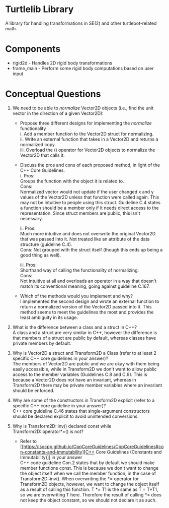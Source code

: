 # Turtlelib Library
A library for handling transformations in SE(2) and other turtlebot-related math.

# Components
- rigid2d - Handles 2D rigid body transformations
- frame_main - Perform some rigid body computations based on user input

# Conceptual Questions
1. We need to be able to _normalize_ Vector2D objects (i.e., find the unit vector in the direction of a given Vector2D):
   - Propose three different designs for implementing the _normalize_ functionality  
        i. Add a member function to the Vector2D struct for normalizing.  
        ii. Write an external function that takes in a Vector2D and returns a normalized copy.  
        iii. Overload the () operator for Vector2D objects to normalize the Vector2D that calls it.  

   - Discuss the pros and cons of each proposed method, in light of the C++ Core Guidelines.  
        i.      Pros:  
                Groups the function with the object it is related to.  
                Cons:  
                Normalized vector would not update if the user changed x and y values of the Vector2D unless that function were called again. This may not be intuitive to people using this struct. Guideline C.4 states a function should be a member only if it needs direct access to the representation. Since struct members are public, this isn't necessary.  

        ii.     Pros:  
                Much more intuitive and does not overwrite the original Vector2D that was passed into it. Not treated like an attribute of the data structure (guideline C.4).  
                Cons: Not grouped with the struct itself (though this ends up being a good thing as well).  

        iii.    Pros:  
                Shorthand way of calling the functionality of normalizing.  
                Cons:  
                Not intuitive at all and overloads an operator in a way that doesn't match its conventional meaning, going against guideline C.167.  


   - Which of the methods would you implement and why?  
        I implemented the second design and wrote an external function to return a normalized version of the Vector2D passed into it. This method seems to meet the guidelines the most and provides the least ambiguity in its usage.

2. What is the difference between a class and a struct in C++?  
    A class and a struct are very similar in C++, however the difference is that members of a struct are public by default, 
    whereas classes have private members by default.  

3. Why is Vector2D a struct and Transform2D a Class (refer to at least 2 specific C++ core guidelines in your answer)?  
    The members of Vector2D are public and we are okay with them being easily accessible, while in Transform2D we don't want to 
    allow public access to the member variables (Guidelines C.8 and C.9). This is because a Vector2D does not have an invariant, whereas 
    in Transform2D there may be private member variables where an invariant should be enforced.  

4. Why are some of the constructors in Transform2D explicit (refer to a specific C++ core guideline in your answer)?  
    C++ core guideline C.46 states that single-argument constructors should be declared explicit to avoid unintended conversions.  

5. Why is Transform2D::inv() declared const while Transform2D::operator*=() is not?
   - Refer to [[https://isocpp.github.io/CppCoreGuidelines/CppCoreGuidelines#con-constants-and-immutability][C++ Core Guidelines (Constants and Immutability)]] in your answer  
    C++ code guideline Con.2 states that by default we should make member functions const. This is because we don't want to change the object itself when we call the member function, in the case of Transform2D::inv(). When overwriting the \*= operator for Transform2D objects, however, we want to change the object itself as a result of calling this function. T \*= T1 is the same as T = T\*T1, so we are overwriting T here. Therefore the result of calling \*= does not keep the object constant, so we should not declare it as such.
